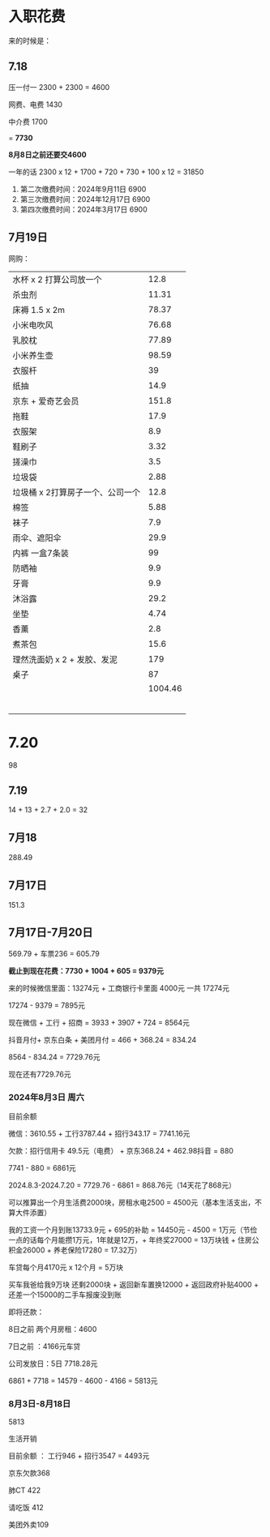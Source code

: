 # 入职花费

来的时候是：

## 7.18 

压一付一 2300 + 2300 = 4600

网费、电费 1430

中介费 1700

 = **7730**

**8月8日之前还要交4600**

一年的话 2300  x 12 + 1700 + 720 + 730 + 100 x 12 = 31850

1. 第二次缴费时间：2024年9月11日 6900
2. 第三次缴费时间：2024年12月17日 6900
3. 第四次缴费时间：2024年3月17日 6900



## 7月19日

网购：

|                                  |         |
| -------------------------------- | ------- |
| 水杯 x 2 打算公司放一个          | 12.8    |
| 杀虫剂                           | 11.31   |
| 床褥 1.5 x 2m                    | 78.37   |
| 小米电吹风                       | 76.68   |
| 乳胶枕                           | 77.89   |
| 小米养生壶                       | 98.59   |
| 衣服杆                           | 39      |
| 纸抽                             | 14.9    |
| 京东 + 爱奇艺会员                | 151.8   |
| 拖鞋                             | 17.9    |
| 衣服架                           | 8.9     |
| 鞋刷子                           | 3.32    |
| 搓澡巾                           | 3.5     |
| 垃圾袋                           | 2.88    |
| 垃圾桶 x 2打算房子一个、公司一个 | 12.8    |
| 棉签                             | 5.88    |
| 袜子                             | 7.9     |
| 雨伞、遮阳伞                     | 29.9    |
| 内裤 一盒7条装                   | 99      |
| 防晒袖                           | 9.9     |
| 牙膏                             | 9.9     |
| 沐浴露                           | 29.2    |
| 坐垫                             | 4.74    |
| 香薰                             | 2.8     |
| 煮茶包                           | 15.6    |
| 理然洗面奶 x 2 + 发胶、发泥      | 179     |
| 桌子                             | 87      |
|                                  | 1004.46 |
|                                  |         |
|                                  |         |
|                                  |         |
|                                  |         |
|                                  |         |
|                                  |         |

# 7.20

98

## 7.19

14 + 13 + 2.7 + 2.0 = 32

## 7月18

288.49

## 7月17日

151.3



## 7月17日-7月20日

569.79 + 车票236 = 605.79



**截止到现在花费：7730 + 1004 + 605 = 9379元**

来的时候微信里面：13274元 + 工商银行卡里面 4000元 一共 17274元



17274 - 9379 = 7895元 



现在微信 + 工行 + 招商 = 3933 + 3907 + 724 = 8564元



抖音月付+ 京东白条 + 美团月付 = 466 + 368.24  = 834.24



8564 - 834.24 = 7729.76元



现在还有7729.76元



### 2024年8月3日 周六

目前余额

微信：3610.55 + 工行3787.44 + 招行343.17 = 7741.16元

欠款：招行信用卡 49.5元（电费） + 京东368.24 + 462.98抖音  =  880



7741 - 880 = 6861元 



2024.8.3-2024.7.20 = 7729.76 - 6861 = 868.76元（14天花了868元）



可以推算出一个月生活费2000块，房租水电2500 = 4500元（基本生活支出，不算大件添置）

我的工资一个月到账13733.9元 + 695的补助 = 14450元 - 4500 = 1万元（节俭一点的话每个月能攒1万元，1年就是12万，+ 年终奖27000 = 13万块钱 + 住房公积金26000 + 养老保险17280 = 17.32万）

车贷每个月4170元 x 12个月 = 5万块

买车我爸给我9万块 还剩2000块 + 返回新车置换12000 + 返回政府补贴4000 + 还差一个15000的二手车报废没到账

即将还款：

8日之前 两个月房租：4600 

7日之前 ：4166元车贷

公司发放日：5日 7718.28元



6861 + 7718 = 14579 - 4600 - 4166 = 5813元



### 8月3日-8月18日

5813 

生活开销

目前余额 ： 工行946 + 招行3547  = 4493元

京东欠款368

肺CT 422

请吃饭 412

美团外卖109





























